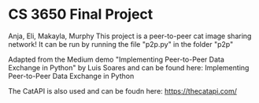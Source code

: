 # CS 3650 Final Project
Anja, Eli, Makayla, Murphy
This project is a peer-to-peer cat image sharing network! It can be run by running the file "p2p.py" in the folder "p2p"

Adapted from the Medium demo "Implementing Peer-to-Peer Data Exchange in Python" by Luis Soares and can be found here: Implementing Peer-to-Peer Data Exchange in Python

The CatAPI is also used and can be foudn here: https://thecatapi.com/
